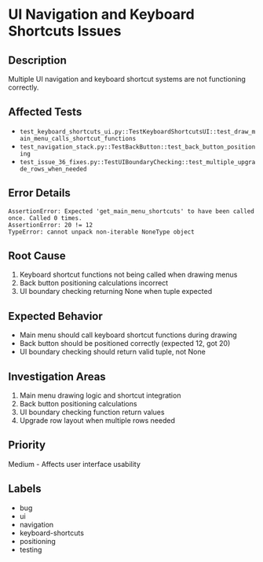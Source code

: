 # UI Navigation and Keyboard Shortcuts Issues

## Description
Multiple UI navigation and keyboard shortcut systems are not functioning correctly.

## Affected Tests
- `test_keyboard_shortcuts_ui.py::TestKeyboardShortcutsUI::test_draw_main_menu_calls_shortcut_functions`
- `test_navigation_stack.py::TestBackButton::test_back_button_positioning`
- `test_issue_36_fixes.py::TestUIBoundaryChecking::test_multiple_upgrade_rows_when_needed`

## Error Details
```
AssertionError: Expected 'get_main_menu_shortcuts' to have been called once. Called 0 times.
AssertionError: 20 != 12
TypeError: cannot unpack non-iterable NoneType object
```

## Root Cause
1. Keyboard shortcut functions not being called when drawing menus
2. Back button positioning calculations incorrect
3. UI boundary checking returning None when tuple expected

## Expected Behavior
- Main menu should call keyboard shortcut functions during drawing
- Back button should be positioned correctly (expected 12, got 20)
- UI boundary checking should return valid tuple, not None

## Investigation Areas
1. Main menu drawing logic and shortcut integration
2. Back button positioning calculations
3. UI boundary checking function return values
4. Upgrade row layout when multiple rows needed

## Priority
Medium - Affects user interface usability

## Labels
- bug
- ui
- navigation
- keyboard-shortcuts
- positioning
- testing
